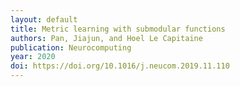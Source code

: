 ```yaml
---
layout: default
title: Metric learning with submodular functions
authors: Pan, Jiajun, and Hoel Le Capitaine
publication: Neurocomputing
year: 2020
doi: https://doi.org/10.1016/j.neucom.2019.11.110
---
```

